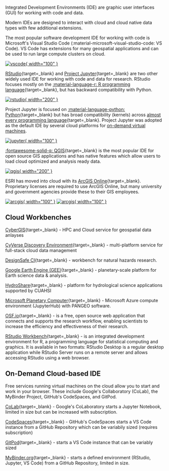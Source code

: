 Integrated Development Environments (IDE) are graphic user interfaces (GUI) for working with code and data.

Modern IDEs are designed to interact with cloud and cloud native data types with few additional extensions.

The most popular software development IDE for working with code is Microsoft's Visual Studio Code (:material-microsoft-visual-studio-code: VS Code). VS Code has extensions for many geospatial applications and can be used to run large compute clusters on cloud.

<a href="https://code.visualstudio.com/" align="left" target="blank" rel="vscode">![vscode](https://upload.wikimedia.org/wikipedia/commons/thumb/9/9a/Visual_Studio_Code_1.35_icon.svg/240px-Visual_Studio_Code_1.35_icon.svg.png){ width="100" }</a>

[RStudio](https://rstudio.com){target=_blank} and [Project Jupyter](https://jupyter.org/){target=_blank} are two other widely used IDE for working with code and data for research. RStudio focuses mostly on the [:material-language-r: R programming language](https://www.r-project.org/){target=_blank}, but has backward compatibility with Python. 

<a href="https://rstudio.com/" align="left" target="blank" rel="rstudio">![rstudio](https://www.rstudio.com/wp-content/uploads/2018/10/RStudio-Logo.png){ width="200" }</a>

Project Jupyter is focused on [:material-language-python: Python](https://www.python.org/){target=_blank} but has broad compatibility (kernels) across [almost every programming language](https://github.com/jupyter/jupyter/wiki/Jupyter-kernels){target=_blank}. Project Jupyter was adopted as the default IDE by several cloud platforms for [on-demand virtual machines](#on-demand-cloud-based-ide).

<a href="https://jupyter.org/" align="left" target="blank" rel="jupyter">![jupyter](https://upload.wikimedia.org/wikipedia/commons/thumb/3/38/Jupyter_logo.svg/207px-Jupyter_logo.svg.png){ width="100" }</a>

[:fontawesome-solid-q: QGIS](https://qgis.org){target=_blank} is the most popular IDE for open source GIS applications and has native features which allow users to load cloud optimized and analysis ready data.

<a href="https://qgis.org" align="left" target="blank" rel="qgis">![qgis](https://upload.wikimedia.org/wikipedia/commons/thumb/c/c2/QGIS_logo%2C_2017.svg/640px-QGIS_logo%2C_2017.svg.png){ width="200" }</a>

ESRI has moved into cloud with its [ArcGIS Online](https://www.arcgis.com/index.html){target=_blank}. Proprietary licenses are required to use ArcGIS Online, but many university and government agencies provide these to their GIS employees.

<a href="https://www.arcgis.com/index.html" align="left" target="blank" rel="arcgis">![arcgis](https://www.esri.com/content/dam/esrisites/en-us/common/icons/product-logos/ArcGISOnline.png){ width="100" }</a> <a href="https://www.arcgis.com/index.html" align="left" target="blank" rel="arcgis">![arcgis](https://upload.wikimedia.org/wikipedia/commons/d/df/ArcGIS_logo.png){ width="100" }</a>


## Cloud Workbenches

[CyberGIS](https://cybergis.illinois.edu/){target=_blank} - HPC and Cloud service for geospatial data anlayses

[CyVerse Discovery Environment](https://de.cyverse.org/){target=_blank} - multi-platform service for full-stack cloud data management 

[DesignSafe CI](https://www.designsafe-ci.org/){target=_blank} - workbench for natural hazards research.

[Google Earth Engine (GEE)](https://earthengine.google.com/){target=_blank} - planetary-scale platform for Earth science data & analysis.   

[HydroShare](https://www.hydroshare.org/){target=_blank} - platform for hydrological science applications supported by CUAHSI 

[Microsoft Planetary Computer](https://planetarycomputer.microsoft.com/){target=_blank} - Microsoft Azure compute environment (JupyterHub) with PANGEO software.  

[OSF.io](https://osf.io/){target=_blank} - is a free, open source web application that connects and supports the research workflow, enabling scientists to increase the efficiency and effectiveness of their research.

[RStudio Workbench](https://www.rstudio.com/products/workbench/){target=_blank} -  is an integrated development environment for R, a programming language for statistical computing and graphics. It is available in two formats: RStudio Desktop is a regular desktop application while RStudio Server runs on a remote server and allows accessing RStudio using a web browser.

## On-Demand Cloud-based IDE

Free services running virtual machines on the cloud allow you to start and work in your browser. These include Google's Collaboratory (CoLab), the MyBinder Project, GitHub's CodeSpaces, and GitPod. 

[CoLab](https://colab.research.google.com/){target=_blank} - Google's CoLaboratory starts a Jupyter Notebook, limited in size but can be increased with subscription.                

[CodeSpaces](https://github.com/features/codespaces){target=_blank} - GitHub's CodeSpaces starts a VS Code instance from a GitHub Repository which can be variabily sized (requires subscription)      

[GitPod](https://www.gitpod.io/){target=_blank} - starts a VS Code instance that can be variably sized 

[MyBinder.org](https://mybinder.org/){target=_blank} - starts a defined environment (RStudio, Jupyter, VS Code) from a GitHub Repository, limited in size.                       
     